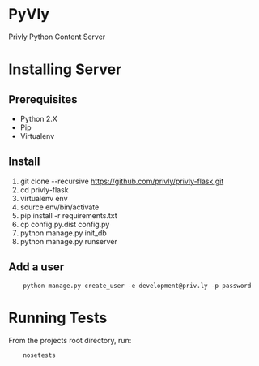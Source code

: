 PyVly
=====

Privly Python Content Server

Installing Server
=================

## Prerequisites

- Python 2.X
- Pip
- Virtualenv

## Install

1. git clone --recursive https://github.com/privly/privly-flask.git
1. cd privly-flask
1. virtualenv env
1. source env/bin/activate
1. pip install -r requirements.txt
1. cp config.py.dist config.py
1. python manage.py init_db
1. python manage.py runserver

## Add a user

        python manage.py create_user -e development@priv.ly -p password

Running Tests
=============

From the projects root directory, run:

        nosetests



